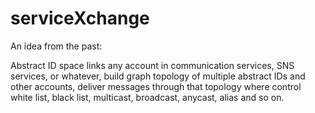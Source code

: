 # serviceXchange

An idea from the past:

Abstract ID space links any account in communication services, SNS services, or whatever, build graph topology of multiple abstract IDs and other accounts, deliver messages through that topology where control white list, black list, multicast, broadcast, anycast, alias and so on.
